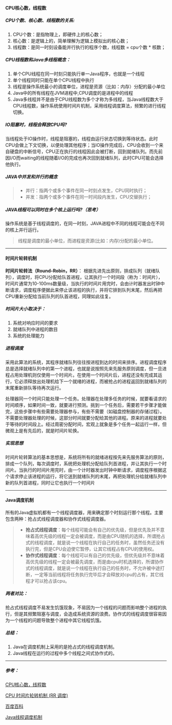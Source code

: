 #### CPU核心数，线程数
##### CPU个数、核心数、线程数的关系:
1. CPU个数：是指物理上，即硬件上的核心数；
2. 核心数：是逻辑上的，简单理解为逻辑上模拟出的核心数；
3. 线程数：是同一时刻设备能并行执行的程序个数，线程数 = cpu个数 * 核数；

##### CPU线程数和Java多线程概念：
1. 单个CPU线程在同一时刻只能执行单一Java程序，也就是一个线程
2. 单个线程同时只能在单个CPU线程中执行
3. 线程是操作系统最小的调度单位，进程是资源（比如：内存）分配的最小单位
4. Java中的所有线程在JVM进程中,CPU调度的是进程中的线程
5. Java多线程并不是由于CPU线程数为多个才称为多线程，当Java线程数大于CPU线程数，操作系统使用时间片机制，采用线程调度算法，频繁的进行线程切换。

##### IO阻塞时，线程会释放CPU吗?
当线程处于IO操作时，线程是阻塞的，线程由运行状态切换到等待状态。此时CPU会做上下文切换，以便处理其他程序；当IO操作完成后，CPU会收到一个来自硬盘的中断信号，CPU正在执行的线程因此会被打断，回到就绪队列。而先前因I/O而waiting的线程随着I/O的完成也再次回到就绪队列，此时CPU可能会选择他执行。

##### JAVA中并发和并行的概念
> - 并行：指两个或多个事件在同一时刻点发生，CPU同时执行；
> - 并发：指两个或多个事件在同一时间段内发生，CPU交替执行；

##### JAVA线程可以同时在多个核上运行吗?（思考）
操作系统是基于线程调度的，在同一时刻，JAVA进程中不同的线程可能会在不同的核上并行运行。

> 线程是调度的最小单位，而进程是资源(比如：内存)分配的最小单位。

---

#### 时间片轮转机制
**时间片轮转法（Round-Robin，RR）**：
根据先进先出原则，排成队列（就绪队列），调度时，将CPU分配给队首进程，让其执行一个时间段（称为：时间片），时间片通常为10-100ms数量级，当执行的时间片用完时，会由计时器发出时钟中断请求，调度程序便据此来停止该进程的执行，并将它排到队列末尾，然后再把CPU重新分配给当前队列的队首进程，同理如此往复。

##### 时间片大小取决于：
1. 系统对响应时间的要求
2. 就绪队列中进程的数目
3. 系统的处理能力

##### 进程调度
采用此算法的系统，其程序就绪队列往往按进程到达的时间来排序。进程调度程序总是选择就绪队列中的第一个进程，也就是说按照先来先服务原则调度，但一旦进程占用处理机则仅使用一个时间片。在使用一个时间片后，进程还没有完成其运行，它必须释放出处理机给下一个就绪的进程，而被抢占的进程返回到就绪队列的末尾重新排队等待再次运行。

处理器同一个时间只能处理一个任务。处理器在处理多任务的时候，就要看请求的时间顺序，如果时间一致，就要进行预测。挑到一个任务后，需要若干步骤才能做完，这些步骤中有些需要处理器参与，有些不需要（如磁盘控制器的存储过程）。不需要处理器处理的时候，这部分时间就要分配给其他的进程。原来的进程就要处于等待的时间段上。经过周密分配时间，宏观上就象是多个任务一起运行一样，但微观上是有先后的，就是时间片轮换。

##### 实现思想
时间片轮转算法的基本思想是，系统将所有的就绪进程按先来先服务算法的原则，排成一个队列，每次调度时，系统把处理机分配给队列首进程，并让其执行一个时间片。当执行的时间片用完时，由一个计时器发出时钟中断请求，调度程序根据这个请求停止该进程的运行，将它送到就绪队列的末尾，再把处理机分给就绪队列中新的队列首进程，同时让它也执行一个时间片

---

#### Java调度机制
所有的Java虚拟机都有一个线程调度器，用来确定那个时刻运行那个线程。主要包含两种：抢占式线程调度器和协作式线程调度器。

> - **抢占式线程调度**：每个线程可能会有自己的优先级，但是优先及并不意味着高优先级的线程一定会被调度，而是由CPU随机的选择，所谓抢占式的线程调度，就是说一个线程在执行自己的任务时，虽然任务还没有执行完，但是CPU会迫使它暂停，让其它线程占有CPU的使用权。
> - **协作式线程调度**：每个线程可以有自己的优先级，但优先级并不意味着高优先级的线程一定会被最先调度，而是由cpu时机选择的，所谓协作式的线程调度，就是说一个线程在执行自己的任务时，不允许被中途打断，一定等当前线程将任务执行完毕后才会释放对cpu的占有，其它线程才可以抢占该cpu。

##### 两者对比：
抢占式线程调度不易发生饥饿现象，不易因为一个线程的问题而影响整个进程的执行，但是其频繁阻塞与调度，会造成系统资源的浪费。协作式的线程调度很容易因为一个线程的问题导致整个进程中其它线程饥饿。

##### 总结：
1. Java在调度机制上采用的是抢占式的线程调度机制。
2. Java线程在运行的过程中多个线程之间式协作式的。

---

##### 参考：

[CPU核心数，线程数](https://blog.csdn.net/wutongyuWxc/article/details/78732287)

[CPU 时间片轮转机制 (RR 调度)](https://hacpai.com/article/1541479518505)

[百度百科](https://baike.baidu.com/item/%E6%97%B6%E9%97%B4%E7%89%87%E8%BD%AE%E8%BD%AC%E8%B0%83%E5%BA%A6%E7%AE%97%E6%B3%95/7170554?fr=aladdin)

[Java线程调度机制](https://blog.csdn.net/sdp1103285470/article/details/93602329)

